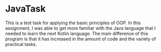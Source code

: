 # JavaTask

This is a test task for applying the basic principles of OOP. In this assignment, I was able to get more familiar with the Java language that I needed to learn the next Kotlin language.
The main difference of this program is that it has increased in the amount of code and the variety of practical tasks.
